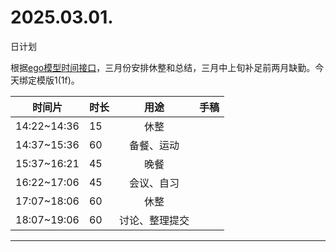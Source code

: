 # 2025.03.01.
日计划

根据[ego模型时间接口](https://gitee.com/hyg/blog/blob/master/timeflow.md)，三月份安排休整和总结，三月中上旬补足前两月缺勤。今天绑定模版1(1f)。

| 时间片 | 时长 | 用途 | 手稿 |
| --- | --- | :---: | --- |
| 14:22~14:36 | 15 | 休整 |  |
| 14:37~15:36 | 60 | 备餐、运动 |  |
| 15:37~16:21 | 45 | 晚餐 |  |
| 16:22~17:06 | 45 | 会议、自习 |  |
| 17:07~18:06 | 60 | 休整 |  |
| 18:07~19:06 | 60 | 讨论、整理提交 |  |

---

